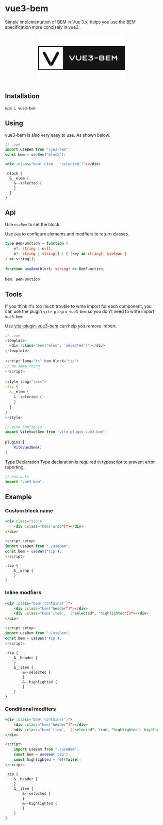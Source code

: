 # vue3-bem

Simple implementation of BEM in Vue 3.x, helps you use the BEM specification more concisely in vue3.

<p align="center">
  <a target="_blank" href="https://github.com/KesionX/vue3-bem">
    <img alt="vue3 bem" src="https://github.com/KesionX/vue3-bem/blob/main/logo-prod-2.png?raw=true">
  </a>
</p>

## Installation

`npm i vue3-bem`

## Using

vue3-bem is also very easy to use. As shown below.

```ts
// .vue
import useBem from "vue3-bem";
const bem = useBem("block");
```
```html
<div :class="bem('elem', 'selected')"></div>
```
```less
.block {
  &__elem {
    &--selected {
    }
  }
}
```

## Api

Use `useBem` to set the block.

Use `bem` to configure elements and modfiers to return classes.

```ts
type BemFunction = function (
    e?: string | null,
    m?: string | string[] | { [key in string]: boolean }
) => string[];

function useBem(block: string) => BemFunction;

bem: BemFunction
```

## Tools

If you think it's too much trouble to write import for each component, you can use the plugin `vite-plugin-vue3-bem` so you don't need to write import `vue3-bem`.

Use [vite-plugin-vue3-bem](https://github.com/KesionX/vue3-bem/tree/main/packages/vite-plugin-vue3-bem) can help you remove import.

```js
// .vue
<template>
  <div :class="bem('elem', 'selected')"></div>
</template>

<script lang="ts" bem-block="tip">
// do some thing
</script>

<style lang="less"> 
.tip {
  &__elem {
    &--selected {
    }
  }
}
</style>
```

```ts
// vite.config.js
import ViteVue3Bem from "vite-plugin-vue3-bem";

plugins:[
    ViteVue3Bem()
]
```

Type Declaration
Type declaration is required in typescript to prevent error reporting.

```ts
// env.d.ts
import "vue3-bem";
```

## Example

### Custom block name

```html
<div class="tip">
    <div :class="bem("wrap")"></div>
</div>
```

```ts
<script setup>
import useBem from "./useBem";
const bem = useBem('tip');
</script>
```

```less
.tip {
    &__wrap {
    }
}
```

### Inline modfiers

```html
<div :class="bem('container')">
    <div :class="bem("header")"></div>
    <div :class="bem('item',  ["selected", "highlighted"])"></div>
</div>
```

```ts
<script setup>
import useBem from "./useBem";
const bem = useBem('tip');
</script>
```

```less
.tip {
    &__header {
    }
    &__item {
        &--selected {
        }
        &--highlighted {
        }
    }
}
```

### Conditional modfiers

```html
<div :class="bem('container')">
    <div :class="bem("header")"></div>
    <div :class="bem('item',  {"selected": true, "highlighted": highlighted})"></div>
</div>
```

```ts
<script>
    import useBem from "./useBem";
    const bem = useBem('tip');
    const highlighted = ref(false);
</script>
```

```less
.tip {
    &__header {
    }
    &__item {
        &--selected {
        }
        &--highlighted {
        }
    }
}
```

